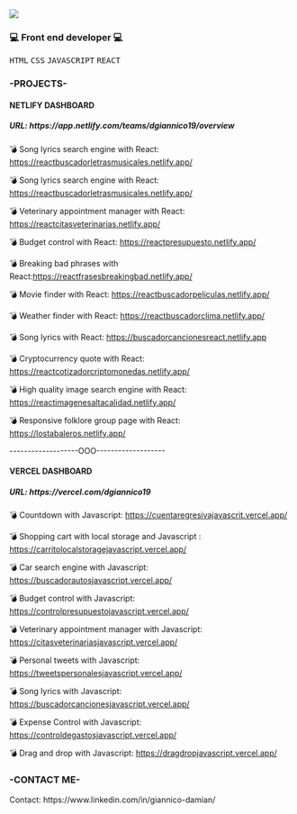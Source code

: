 
<img src="https://capsule-render.vercel.app/api?type=slice&color=auto&height=250&section=header&fontAlignY=32&fontAlign=65&rotate=17&text=Hello!%20I%20am%20Damian!%20👋&fontSize=40" />



 <h3>💻 Front end developer 💻</h3> 
<p>
<kbd>HTML</kbd> 
<kbd>CSS</kbd> 
<kbd>JAVASCRIPT</kbd> 
<kbd>REACT</kbd>
</p>


<h3>-PROJECTS-</h3> 

  <h4>NETLIFY DASHBOARD</h4> 
   
   <h5>URL: https://app.netlify.com/teams/dgiannico19/overview</h5>
 
   💣 Song lyrics search engine with React: https://reactbuscadorletrasmusicales.netlify.app/
    
   💣 Song lyrics search engine with React: https://reactbuscadorletrasmusicales.netlify.app/
  
   💣 Veterinary appointment manager with React: https://reactcitasveterinarias.netlify.app/
  
   💣 Budget control with React: https://reactpresupuesto.netlify.app/
  
   💣 Breaking bad phrases with React:https://reactfrasesbreakingbad.netlify.app/
  
   💣 Movie finder with React: https://reactbuscadorpeliculas.netlify.app/
    
   💣 Weather finder with React: https://reactbuscadorclima.netlify.app/
    
   💣 Song lyrics with React: https://buscadorcancionesreact.netlify.app
    
   💣 Cryptocurrency quote with React: https://reactcotizadorcriptomonedas.netlify.app/
    
   💣 High quality image search engine with React: https://reactimagenesaltacalidad.netlify.app/
    
   💣 Responsive folklore group page with React: https://lostabaleros.netlify.app/    
    
-------------------OOO-------------------

  <h4>VERCEL DASHBOARD</h4> 
  <h5>URL: https://vercel.com/dgiannico19</h5>

   💣 Countdown with Javascript: https://cuentaregresivajavascrit.vercel.app/
  
   💣 Shopping cart with local storage and Javascript : https://carritolocalstoragejavascript.vercel.app/
    
   💣 Car search engine with Javascript: https://buscadorautosjavascript.vercel.app/
    
   💣 Budget control with Javascript: https://controlpresupuestojavascript.vercel.app/
    
   💣 Veterinary appointment manager with Javascript: https://citasveterinariasjavascript.vercel.app/
    
   💣 Personal tweets with Javascript: https://tweetspersonalesjavascript.vercel.app/

   💣 Song lyrics with Javascript: https://buscadorcancionesjavascript.vercel.app/
  
   💣 Expense Control with Javascript: https://controldegastosjavascript.vercel.app/

   💣 Drag and drop with Javascript: https://dragdropjavascript.vercel.app/
  
  



 

 





 

  
 


<h3>-CONTACT ME-</h3>
 Contact: https://www.linkedin.com/in/giannico-damian/

